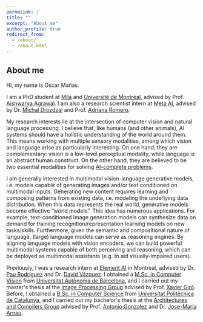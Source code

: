 ```yaml
---
permalink: /
title: ""
excerpt: "About me"
author_profile: true
redirect_from: 
  - /about/
  - /about.html
---
```


## About me

Hi, my name is Oscar Mañas.

I am a PhD student at [Mila](https://mila.quebec/en/) and [Université de Montréal](https://diro.umontreal.ca/english/home/), advised by Prof. [Aishwarya Agrawal](https://www.iro.umontreal.ca/~agrawal/). I am also a research scientist intern at [Meta AI](https://ai.meta.com/research/), advised by Dr. [Michal Drozdzal](https://www.linkedin.com/in/michal-drozdzal-a36b9b42) and Prof. [Adriana Romero](https://sites.google.com/site/adriromsor/home).

My research interests lie at the intersection of computer vision and natural language processing. I believe that, like humans (and other animals), AI systems should have a holistic understanding of the world around them. This means working with multiple sensory modalities, among which vision and language arise as particularly interesting. On one hand, they are complementary: vision is a low-level perceptual modality, while language is an abstract human construct. On the other hand, they are believed to be two essential modalities for solving [AI-complete problems](https://en.wikipedia.org/wiki/AI-complete).

I am generally interested in multimodal vision-language generative models, i.e. models capable of generating images and/or text conditioned on multimodal inputs. Generating new content requires learning and composing patterns from existing data, i.e. modeling the underlying data distribution. When this data represents the real world, generative models become effective “world models”. This idea has numerous applications. For example, text-conditioned image generation models can synthesize data on demand for training recognition/representation learning models on new tasks/skills. Furthermore, given the semantic and compositional nature of language, (large) language models can serve as reasoning engines. By aligning language models with vision encoders, we can build powerful multimodal systems capable of both perceiving and reasoning, which can be deployed as multimodal assistants (e.g. to aid visually-impaired users).

Previously, I was a research intern at [Element AI](https://www.elementai.com/research) in Montreal, advised by Dr. [Pau Rodríguez](https://prlz77.github.io) and Dr. [David Vázquez](http://www.david-vazquez.com). I obtained a [M.Sc. in Computer Vision](https://pagines.uab.cat/mcv) from [Universitat Autònoma de Barcelona](https://www.uab.cat), and I carried out my master's thesis at the [Image Processing Group](https://imatge.upc.edu/web/) advised by Prof. [Xavier Giró](https://imatge.upc.edu/web/people/xavier-giro). Before, I obtained a [B.Sc. in Computer Science](https://www.fib.upc.edu/en/studies/bachelors-degrees/bachelor-degree-informatics-engineering) from [Universitat Politècnica de Catalunya](https://www.upc.edu), and I carried out my bachelor's thesis at the [Architectures and Compilers Group](https://arco.e.ac.upc.edu/wiki/index.php/Main_Page) advised by Prof. [Antonio Gonzalez](https://people.ac.upc.edu/antonio) and Dr. [Jose-Maria Arnau](http://jarnau.site.ac.upc.edu).

